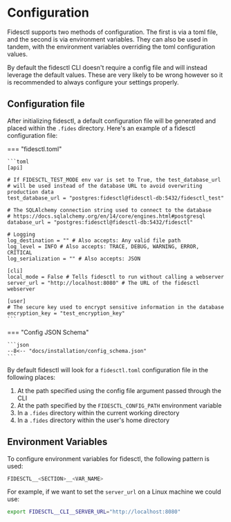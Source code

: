 # Configuration

Fidesctl supports two methods of configuration. The first is via a toml file, and the second is via environment variables. They can also be used in tandem, with the environment variables overriding the toml configuration values.

By default the fidesctl CLI doesn't require a config file and will instead leverage the default values. These are very likely to be wrong however so it is recommended to always configure your settings properly.


## Configuration file

After initializing fidesctl, a default configuration file will be generated and placed within the `.fides` directory. Here's an example of a fidesctl configuration file:

=== "fidesctl.toml"

    ```toml
    [api]

    # If FIDESCTL_TEST_MODE env var is set to True, the test_database_url
    # will be used instead of the database URL to avoid overwriting production data
    test_database_url = "postgres:fidesctl@fidesctl-db:5432/fidesctl_test"

    # The SQLAlchemy connection string used to connect to the database
    # https://docs.sqlalchemy.org/en/14/core/engines.html#postgresql
    database_url = "postgres:fidesctl@fidesctl-db:5432/fidesctl"

    # Logging
    log_destination = "" # Also accepts: Any valid file path
    log_level = INFO # Also accepts: TRACE, DEBUG, WARNING, ERROR, CRITICAL
    log_serialization = "" # Also accepts: JSON

    [cli]
    local_mode = False # Tells fidesctl to run without calling a webserver
    server_url = "http://localhost:8080" # The URL of the fidesctl webserver

    [user]
    # The secure key used to encrypt sensitive information in the database
    encryption_key = "test_encryption_key"
    ```

=== "Config JSON Schema"

    ```json
    --8<-- "docs/installation/config_schema.json"
    ```

By default fidesctl will look for a `fidesctl.toml` configuration file in the following places:

1. At the path specified using the config file argument passed through the CLI
1. At the path specified by the `FIDESCTL_CONFIG_PATH` environment variable
1. In a `.fides` directory within the current working directory
1. In a `.fides` directory within the user's home directory

## Environment Variables

To configure environment variables for fidesctl, the following pattern is used:

```sh
FIDESCTL__<SECTION>__<VAR_NAME>
```

For example, if we want to set the `server_url` on a Linux machine we could use:

```sh
export FIDESCTL__CLI__SERVER_URL="http://localhost:8080"
```
